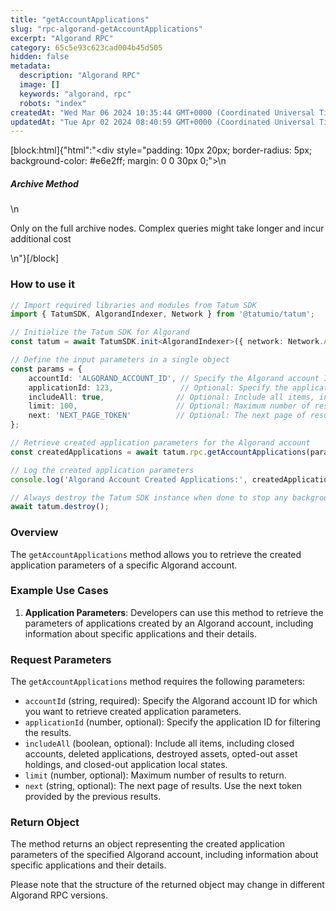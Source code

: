 ```yaml
---
title: "getAccountApplications"
slug: "rpc-algorand-getAccountApplications"
excerpt: "Algorand RPC"
category: 65c5e93c623cad004b45d505
hidden: false
metadata: 
  description: "Algorand RPC"
  image: []
  keywords: "algorand, rpc"
  robots: "index"
createdAt: "Wed Mar 06 2024 10:35:44 GMT+0000 (Coordinated Universal Time)"
updatedAt: "Tue Apr 02 2024 08:40:59 GMT+0000 (Coordinated Universal Time)"
---
```

[block:html]{"html":"<div style=\"padding: 10px 20px; border-radius: 5px; background-color: #e6e2ff; margin: 0 0 30px 0;\">\n  <h5>Archive Method</h5>\n  <p>Only on the full archive nodes. Complex queries might take longer and incur additional cost</p>\n</div>"}[/block]

### How to use it

```typescript
// Import required libraries and modules from Tatum SDK
import { TatumSDK, AlgorandIndexer, Network } from '@tatumio/tatum';

// Initialize the Tatum SDK for Algorand
const tatum = await TatumSDK.init<AlgorandIndexer>({ network: Network.ALGORAND_INDEXER });

// Define the input parameters in a single object
const params = {
    accountId: 'ALGORAND_ACCOUNT_ID', // Specify the Algorand account ID for which you want to retrieve created applications.
    applicationId: 123,               // Optional: Specify the application ID (number) for filtering.
    includeAll: true,                // Optional: Include all items, including closed accounts, deleted applications, destroyed assets, opted-out asset holdings, and closed-out application local states (boolean).
    limit: 100,                      // Optional: Maximum number of results to return (number).
    next: 'NEXT_PAGE_TOKEN'          // Optional: The next page of results. Use the next token provided by the previous results (string).
};

// Retrieve created application parameters for the Algorand account
const createdApplications = await tatum.rpc.getAccountApplications(params);

// Log the created application parameters
console.log('Algorand Account Created Applications:', createdApplications);

// Always destroy the Tatum SDK instance when done to stop any background processes
await tatum.destroy();
```

### Overview

The `getAccountApplications` method allows you to retrieve the created application parameters of a specific Algorand account.

### Example Use Cases

1. **Application Parameters**: Developers can use this method to retrieve the parameters of applications created by an Algorand account, including information about specific applications and their details.

### Request Parameters

The `getAccountApplications` method requires the following parameters:

- `accountId` (string, required): Specify the Algorand account ID for which you want to retrieve created application parameters.
- `applicationId` (number, optional): Specify the application ID for filtering the results.
- `includeAll` (boolean, optional): Include all items, including closed accounts, deleted applications, destroyed assets, opted-out asset holdings, and closed-out application local states.
- `limit` (number, optional): Maximum number of results to return.
- `next` (string, optional): The next page of results. Use the next token provided by the previous results.

### Return Object

The method returns an object representing the created application parameters of the specified Algorand account, including information about specific applications and their details. 

Please note that the structure of the returned object may change in different Algorand RPC versions.